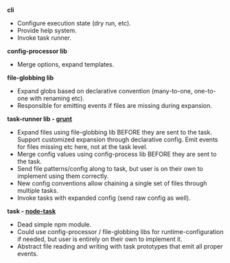 **cli**
- Configure execution state (dry run, etc).
- Provide help system.
- Invoke task runner.

**config-processor lib**
- Merge options, expand templates.

**file-globbing lib**
- Expand globs based on declarative convention (many-to-one, one-to-one with renaming etc).
- Responsible for emitting events if files are missing during expansion.

**task-runner lib - [grunt](/gruntjs/grunt)**
- Expand files using file-globbing lib BEFORE they are sent to the task.  Support customized expansion through declarative config.  Emit events for files missing etc here, not at the task level.
- Merge config values using config-process lib BEFORE they are sent to the task.
- Send file patterns/config along to task, but user is on their own to implement using them correctly.
- New config conventions allow chaining a single set of files through multiple tasks.
- Invoke tasks with expanded config (send raw config as well).

**task - [node-task](/tkellen/task)**
- Dead simple npm module.
- Could use config-processor / file-globbing libs for runtime-configuration if needed, but user is entirely on their own to implement it.
- Abstract file reading and writing with task prototypes that emit all proper events.